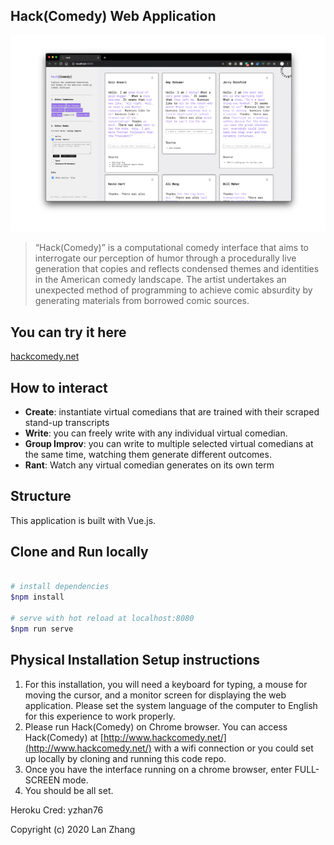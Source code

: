 ## Hack(Comedy) Web Application

![cover image](/src/assets/img/Brand_Interface_group.png)

> “Hack(Comedy)” is a computational comedy interface that aims to interrogate our perception of humor through a procedurally live generation that copies and reflects condensed themes and identities in the American comedy landscape. The artist undertakes an unexpected method of programming to achieve comic absurdity by generating materials from borrowed comic sources.

## You can try it here

[hackcomedy.net](www.hackcomedy.net)

## How to interact

- <b>Create</b>: instantiate virtual comedians that are trained with their scraped stand-up transcripts
- <b>Write</b>: you can freely write with any individual virtual comedian.
- <b>Group Improv</b>: you can write to multiple selected virtual comedians at the same time, watching them generate different outcomes.
- <b>Rant</b>: Watch any virtual comedian generates on its own term

## Structure

This application is built with Vue.js.

## Clone and Run locally

```bash

# install dependencies
$npm install

# serve with hot reload at localhost:8080
$npm run serve

```

## Physical Installation Setup instructions

1. For this installation, you will need a keyboard for typing, a mouse for moving the cursor, and a monitor screen for displaying the web application. Please set the system language of the computer to English for this experience to work properly.
1. Please run Hack(Comedy) on Chrome browser. You can access Hack(Comedy) at [http://www.hackcomedy.net/](http://www.hackcomedy.net/) with a wifi connection or you could set up locally by cloning and running this code repo.
1. Once you have the interface running on a chrome browser, enter FULL-SCREEN mode.
1. You should be all set.


Heroku Cred: yzhan76

Copyright (c) 2020 Lan Zhang
